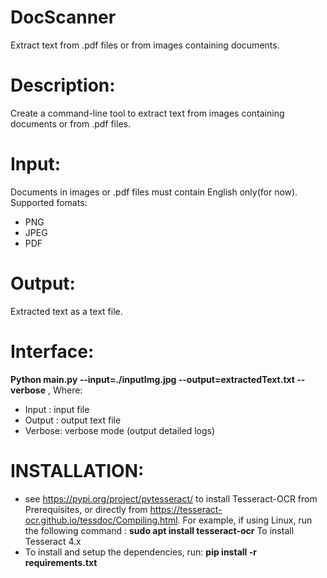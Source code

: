 # DocScanner
Extract text from .pdf files or from images containing documents.
# Description:
Create a command-line tool to extract text from images containing documents or from .pdf files.
# Input:
Documents in images or .pdf files must contain English only(for now). Supported fomats:
-	PNG
-	JPEG
-	PDF
# Output:
Extracted text as a text file.
# Interface:
**Python main.py --input=./inputImg.jpg --output=extractedText.txt --verbose** , 
Where:
-	Input : input file
-	Output : output text file
-	Verbose: verbose mode (output detailed logs)
# INSTALLATION:
- see https://pypi.org/project/pytesseract/ to install Tesseract-OCR from Prerequisites, or directly from https://tesseract-ocr.github.io/tessdoc/Compiling.html. For example, if using Linux, run the following command : **sudo apt install tesseract-ocr** To install Tesseract 4.x
-	To install and setup the dependencies, run:  **pip install -r requirements.txt**
